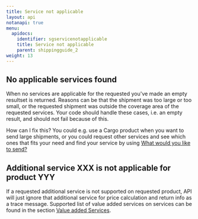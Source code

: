 ```yaml
---
title: Service not applicable
layout: api
notanapi: true
menu:
  apidocs:
    identifier: sgservicenotapplicable
    title: Service not applicable
    parent: shippingguide_2
weight: 13
---
```


## No applicable services found

When no services are applicable for the requested you've made an empty
resultset is returned. Reasons can be that the shipment was too large or too
small, or the requested shipment was outside the coverage area of the
requested services. Your code should handle these cases, i.e. an empty
result, and should not fail because of this.

How can I fix this? You could e.g. use a Cargo product when you want to send
large shipments, or you could request other services and see which ones that
fits your need and find your service by using [What would you like to send?](https://www.bring.no/english/sending)

## Additional service XXX is not applicable for product YYY

If a requested additional service is not supported on requested product, API
will just ignore that additional service for price calculation and return
info as a trace message. Supported list of value added services on services
can be found in the section [Value added Services](/api/services/#additional-services).
